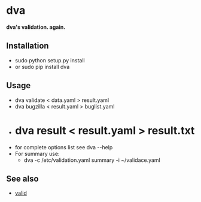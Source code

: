 dva
===

__dva's validation. again.__

Installation
------------
* sudo python setup.py install
* or sudo pip install dva

Usage
-----
* dva validate < data.yaml > result.yaml
* dva bugzilla < result.yaml > buglist.yaml
* # dva result < result.yaml > result.txt
* for complete options list see dva --help
* For summary use:
  - dva -c /etc/validation.yaml summary -i ~/validace.yaml

See also
--------
* [valid](https://github.com/RedHatQE/valid)
